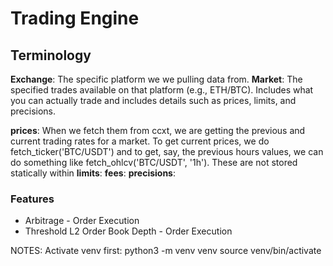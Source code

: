 # Trading Engine

## Terminology

__Exchange__: The specific platform we we pulling data from.
__Market__: The specified trades available on that platform (e.g., ETH/BTC). Includes what you can actually trade and includes details such as prices, limits, and precisions.

__prices__: When we fetch them from ccxt, we are getting the previous and current trading rates for a market. To get current prices, we do fetch_ticker('BTC/USDT') and to get, say, the previous hours values, we can do something like fetch_ohlcv('BTC/USDT', '1h'). These are not stored statically within
__limits__:
__fees__:
__precisions__:

### Features
* Arbitrage - Order Execution
* Threshold L2 Order Book Depth - Order Execution

NOTES: Activate venv first:
python3 -m venv venv
source venv/bin/activate
